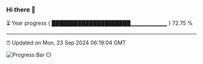 ### Hi there 👋

⏳ Year progress { █████████████████████▁▁▁▁▁▁▁▁▁ } 72.75 %

---

⏰ Updated on Mon, 23 Sep 2024 06:19:04 GMT

![Progress Bar CI](https://github.com/liununu/liununu/workflows/Progress%20Bar%20CI/badge.svg)
